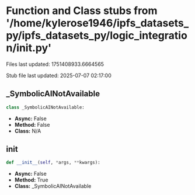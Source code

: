 # Function and Class stubs from '/home/kylerose1946/ipfs_datasets_py/ipfs_datasets_py/logic_integration/__init__.py'

Files last updated: 1751408933.6664565

Stub file last updated: 2025-07-07 02:17:00

## _SymbolicAINotAvailable

```python
class _SymbolicAINotAvailable:
```
* **Async:** False
* **Method:** False
* **Class:** N/A

## __init__

```python
def __init__(self, *args, **kwargs):
```
* **Async:** False
* **Method:** True
* **Class:** _SymbolicAINotAvailable
